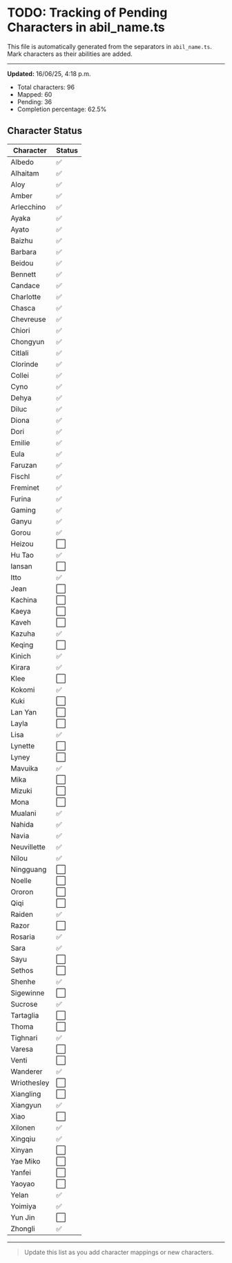 # TODO: Tracking of Pending Characters in abil_name.ts

This file is automatically generated from the separators in `abil_name.ts`.
Mark characters as their abilities are added.

---

**Updated:** 16/06/25, 4:18 p.m.

- Total characters: 96
- Mapped: 60
- Pending: 36
- Completion percentage: 62.5%

## Character Status

| Character | Status |
|-----------|--------|
| Albedo | ✅ |
| Alhaitam | ✅ |
| Aloy | ✅ |
| Amber | ✅ |
| Arlecchino | ✅ |
| Ayaka | ✅ |
| Ayato | ✅ |
| Baizhu | ✅ |
| Barbara | ✅ |
| Beidou | ✅ |
| Bennett | ✅ |
| Candace | ✅ |
| Charlotte | ✅ |
| Chasca | ✅ |
| Chevreuse | ✅ |
| Chiori | ✅ |
| Chongyun | ✅ |
| Citlali | ✅ |
| Clorinde | ✅ |
| Collei | ✅ |
| Cyno | ✅ |
| Dehya | ✅ |
| Diluc | ✅ |
| Diona | ✅ |
| Dori | ✅ |
| Emilie | ✅ |
| Eula | ✅ |
| Faruzan | ✅ |
| Fischl | ✅ |
| Freminet | ✅ |
| Furina | ✅ |
| Gaming | ✅ |
| Ganyu | ✅ |
| Gorou | ✅ |
| Heizou | ⬜ |
| Hu Tao | ✅ |
| Iansan | ⬜ |
| Itto | ✅ |
| Jean | ⬜ |
| Kachina | ⬜ |
| Kaeya | ⬜ |
| Kaveh | ⬜ |
| Kazuha | ✅ |
| Keqing | ⬜ |
| Kinich | ✅ |
| Kirara | ✅ |
| Klee | ⬜ |
| Kokomi | ✅ |
| Kuki | ⬜ |
| Lan Yan | ⬜ |
| Layla | ⬜ |
| Lisa | ✅ |
| Lynette | ⬜ |
| Lyney | ⬜ |
| Mavuika | ✅ |
| Mika | ⬜ |
| Mizuki | ⬜ |
| Mona | ⬜ |
| Mualani | ✅ |
| Nahida | ✅ |
| Navia | ✅ |
| Neuvillette | ✅ |
| Nilou | ✅ |
| Ningguang | ⬜ |
| Noelle | ⬜ |
| Ororon | ⬜ |
| Qiqi | ⬜ |
| Raiden | ✅ |
| Razor | ⬜ |
| Rosaria | ✅ |
| Sara | ✅ |
| Sayu | ⬜ |
| Sethos | ⬜ |
| Shenhe | ✅ |
| Sigewinne | ⬜ |
| Sucrose | ✅ |
| Tartaglia | ⬜ |
| Thoma | ⬜ |
| Tighnari | ✅ |
| Varesa | ⬜ |
| Venti | ⬜ |
| Wanderer | ✅ |
| Wriothesley | ⬜ |
| Xiangling | ⬜ |
| Xiangyun | ✅ |
| Xiao | ⬜ |
| Xilonen | ✅ |
| Xingqiu | ✅ |
| Xinyan | ⬜ |
| Yae Miko | ⬜ |
| Yanfei | ⬜ |
| Yaoyao | ⬜ |
| Yelan | ✅ |
| Yoimiya | ✅ |
| Yun Jin | ⬜ |
| Zhongli | ✅ |
---

> Update this list as you add character mappings or new characters.
